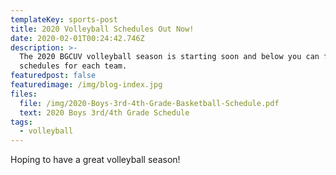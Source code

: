 ```yaml
---
templateKey: sports-post
title: 2020 Volleyball Schedules Out Now!
date: 2020-02-01T00:24:42.746Z
description: >-
  The 2020 BGCUV volleyball season is starting soon and below you can find the
  schedules for each team.
featuredpost: false
featuredimage: /img/blog-index.jpg
files:
  file: /img/2020-Boys-3rd-4th-Grade-Basketball-Schedule.pdf
  text: 2020 Boys 3rd/4th Grade Schedule
tags:
  - volleyball
---
```

Hoping to have a great volleyball season!
